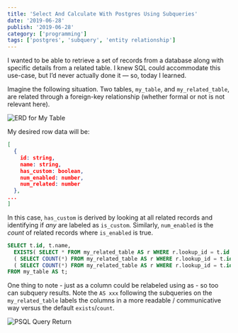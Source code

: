 ```yaml
---
title: 'Select And Calculate With Postgres Using Subqueries'
date: '2019-06-28'
publish: '2019-06-28'
category: ['programming']
tags: ['postgres', 'subquery', 'entity relationship']
---
```


I wanted to be able to retrieve a set of records from a database along with specific details from a related table. I knew SQL could accommodate this use-case, but I’d never actually done it — so, today I learned.

Imagine the following situation. Two tables, `my_table`, and `my_related_table`, are related through a foreign-key relationship (whether formal or not is not relevant here).

![ERD for My Table](https://res.cloudinary.com/scweiss1/image/upload/v1593195238/code-comments/erd-my-table_tvlqnt.png)

My desired row data will be:

```json
[
  {
    id: string,
    name: string,
    has_custom: boolean,
    num_enabled: number,
    num_related: number
  },
...
]
```

In this case, `has_custom` is derived by looking at all related records and identifying if _any_ are labeled as `is_custom`. Similarly, `num_enabled` is the _count_ of related records where `is_enabled` is true.

```SQL
SELECT t.id, t.name,
  EXISTS( SELECT * FROM my_related_table AS r WHERE r.lookup_id = t.id AND is_custom = TRUE) AS has_custom,
  ( SELECT COUNT(*) FROM my_related_table AS r WHERE r.lookup_id = t.id AND r.is_enabled = TRUE) AS num_enabled,
  ( SELECT COUNT(*) FROM my_related_table AS r WHERE r.lookup_id = t.id) AS num_related
FROM my_table AS t;
```

One thing to note - just as a column could be relabeled using as - so too can subquery results. Note the `AS xxx` following the subqueries on the `my_related_table` labels the columns in a more readable / communicative way versus the default `exists`/`count`.

![PSQL Query Return](https://res.cloudinary.com/scweiss1/image/upload/v1593195238/code-comments/psql-query-return_qk4kht.png)
